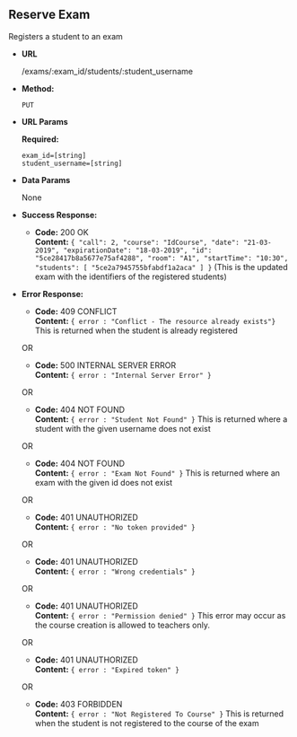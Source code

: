 **Reserve Exam**
----
 Registers a student to an exam
* **URL**

  /exams/:exam_id/students/:student_username

* **Method:**

  `PUT`
  
*  **URL Params**

   **Required:**
 
   `exam_id=[string]`<br/>
   `student_username=[string]`
   
   
* **Data Params**

    None

* **Success Response:**

  * **Code:** 200 OK <br />
    **Content:** `{
    "call": 2,
    "course": "IdCourse",
    "date": "21-03-2019",
    "expirationDate": "18-03-2019",
    "id": "5ce28417b8a5677e75af4288",
    "room": "A1",
    "startTime": "10:30",
    "students": [
        "5ce2a7945755bfabdf1a2aca"
    ]
}` (This is the updated exam with the identifiers of the registered students)
 
* **Error Response:**

  * **Code:** 409 CONFLICT <br />
    **Content:** `{ error : "Conflict - The resource already exists"}`
    This is returned when the student is already registered
    
  OR

  * **Code:** 500 INTERNAL SERVER ERROR <br />
    **Content:** `{ error : "Internal Server Error" }`
    
  OR

  * **Code:** 404 NOT FOUND <br />
    **Content:** `{ error : "Student Not Found" }`
    This is returned where a student with the given username does not exist
    
  OR

  * **Code:** 404 NOT FOUND <br />
    **Content:** `{ error : "Exam Not Found" }`
    This is returned where an exam with the given id does not exist
    
  OR

  * **Code:** 401 UNAUTHORIZED <br />
    **Content:** `{ error : "No token provided" }`
    
  OR

  * **Code:** 401 UNAUTHORIZED <br />
    **Content:** `{ error : "Wrong credentials" }`
    
  OR

  * **Code:** 401 UNAUTHORIZED <br />
    **Content:** `{ error : "Permission denied" }` This error may occur as the course creation is allowed to teachers only.
    
  OR

  * **Code:** 401 UNAUTHORIZED <br />
    **Content:** `{ error : "Expired token" }`
    
  OR

  * **Code:** 403 FORBIDDEN <br />
    **Content:** `{ error : "Not Registered To Course" }`
    This is returned when the student is not registered to the course of the exam
     